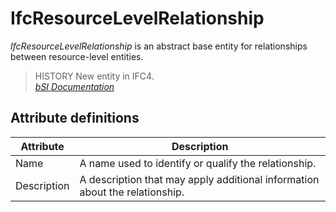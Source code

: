 IfcResourceLevelRelationship
============================
_IfcResourceLevelRelationship_ is an abstract base entity for relationships
between resource-level entities.  
  
> HISTORY  New entity in IFC4.  
[ _bSI
Documentation_](https://standards.buildingsmart.org/IFC/DEV/IFC4_2/FINAL/HTML/schema/ifcexternalreferenceresource/lexical/ifcresourcelevelrelationship.htm)


Attribute definitions
---------------------
| Attribute   | Description                                                                 |
|-------------|-----------------------------------------------------------------------------|
| Name        | A name used to identify or qualify the relationship.                        |
| Description | A description that may apply additional information about the relationship. |


